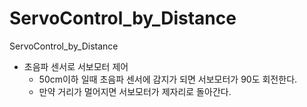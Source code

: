 # ServoControl_by_Distance
ServoControl_by_Distance

+ 초음파 센서로 서보모터 제어
  + 50cm이하 일때 초음파 센서에 감지가 되면 서보모터가 90도 회전한다.
  + 만약 거리가 멀어지면 서보모터가 제자리로 돌아간다.
